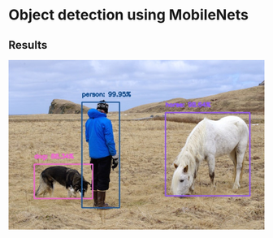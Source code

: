 # Object detection using MobileNets

## Results
![Alt text](results/resultsample_person.jpg?raw=true)